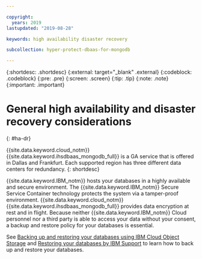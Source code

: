 ```yaml
---

copyright:
  years: 2019
lastupdated: "2019-08-28"

keywords: high availability disaster recovery

subcollection: hyper-protect-dbaas-for-mongodb

---
```


{:shortdesc: .shortdesc}
{:external: target="_blank" .external}
{:codeblock: .codeblock}
{:pre: .pre}
{:screen: .screen}
{:tip: .tip}
{:note: .note}
{:important: .important}

# General high availability and disaster recovery considerations
{: #ha-dr}

{{site.data.keyword.cloud_notm}} {{site.data.keyword.ihsdbaas_mongodb_full}} is a GA service that is offered in Dallas and Frankfurt. Each supported region has three different data centers for redundancy.
{: shortdesc}

{{site.data.keyword.IBM_notm}} hosts your databases in a highly available and secure environment. The {{site.data.keyword.IBM_notm}} Secure Service Container technology protects the system via a tamper-proof environment. {{site.data.keyword.cloud_notm}} {{site.data.keyword.ihsdbaas_mongodb_full}} provides data encryption at rest and in flight. Because neither {{site.data.keyword.IBM_notm}} Cloud personnel nor a third party is able to access your data without your consent, a backup and restore policy for your databases is essential.

See [Backing up and restoring your databases using IBM Cloud Object Storage](/docs/services/hyper-protect-dbaas-for-mongodb?topic=hyper-protect-dbaas-for-mongodb-backup_mongodb_databases)
and [Restoring your databases by IBM Support](/docs/services/hyper-protect-dbaas-for-mongodb?topic=hyper-protect-dbaas-for-mongodb-restore_mongodb_databases)
to learn how to back up and restore your databases.
